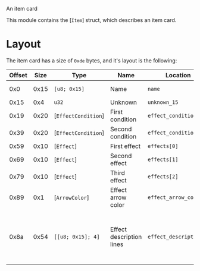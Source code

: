 An item card

This module contains the [`Item`] struct, which describes an item card.

# Layout

The item card has a size of `0xde` bytes, and it's layout is the following:

| Offset | Size | Type                | Name                     | Location               | Details                                                             |
| ------ | ---- | ------------------- | ------------------------ | ---------------------- | ------------------------------------------------------------------- |
| 0x0    | 0x15 | `[u8; 0x15]`        | Name                     | `name`                 | Null-terminated                                                     |
| 0x15   | 0x4  | `u32`               | Unknown                  | `unknown_15`           |                                                                     |
| 0x19   | 0x20 | [`EffectCondition`] | First condition          | `effect_conditions[0]` |                                                                     |
| 0x39   | 0x20 | [`EffectCondition`] | Second condition         | `effect_conditions[1]` |                                                                     |
| 0x59   | 0x10 | [`Effect`]          | First effect             | `effects[0]`           |                                                                     |
| 0x69   | 0x10 | [`Effect`]          | Second effect            | `effects[1]`           |                                                                     |
| 0x79   | 0x10 | [`Effect`]          | Third effect             | `effects[2]`           |                                                                     |
| 0x89   | 0x1  | [`ArrowColor`]      | Effect arrow color       | `effect_arrow_color`   |                                                                     |
| 0x8a   | 0x54 | `[[u8; 0x15]; 4]`   | Effect description lines | `effect_description`   | Each line is` 0x15` bytes, split over 4 lines, each null terminated |

